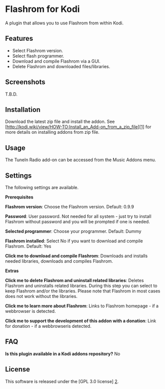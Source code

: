 Flashrom for Kodi
=====================
A plugin that allows you to use Flashrom from within Kodi.


Features
--------
- Select Flashrom version.
- Select flash programmer.
- Download and compile Flashrom via a GUI.
- Delete Flashrom and downloaded files/libraries.


Screenshots
-----------
T.B.D.


Installation
------------
Download the latest zip file and install the addon. 
See [http://kodi.wiki/view/HOW-TO:Install_an_Add-on_from_a_zip_file][1] for more details on installing addons from zip file.


Usage
-----
The TuneIn Radio add-on can be accessed from the Music Addons menu.


Settings
--------
The following settings are available.

**Prerequisites**

**Flashrom version**: Choose the Flashrom version. Default: 0.9.9

**Password**: User password. Not needed for all system - just try to install Flashrom without password and you will be prompted if one is needed.

**Selected programmer**: Choose your programmer. Default: Dummy

**Flashrom installed**: Select No if you want to download and compile Flashrom. Default: Yes

**Click me to download and compile Flashrom**: Downloads and installs needed libraries, downloads and compiles Flashrom.

**Extras**

**Click me to delete Flashrom and uninstall related libraries**: Deletes Flashrom and uninstalls related libraries. During this step you can select to keep Flashrom and/or the libraries. Please note that Flashrom in most cases does not work without the libraries.

**Click me to learn more about Flashrom**: Links to Flashrom homepage - if a webbrowser is detected.

**Click me to support the development of this addon with a donation**: Link for donation - if a webbrowseris detected.


FAQ
---

**Is this plugin available in a Kodi addons repository?** No


License
-------
This software is released under the [GPL 3.0 license] [2].

[1]: http://kodi.wiki/view/HOW-TO:Install_an_Add-on_from_a_zip_file
[2]: http://www.gnu.org/licenses/gpl-3.0.html
